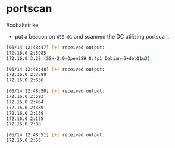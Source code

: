 # portscan
#cobaltstrike
- put a beacon on `WEB-01` and scanned the DC utilizing portscan.
```bash
[06/14 12:48:47] [+] received output:
172.16.0.2:5985
172.16.0.3:22 (SSH-2.0-OpenSSH_8.4p1 Debian-5+deb11u3)

[06/14 12:48:48] [+] received output:
172.16.0.2:3389
172.16.0.2:636

[06/14 12:48:50] [+] received output:
172.16.0.2:593
172.16.0.2:464
172.16.0.2:389
172.16.0.2:139
172.16.0.2:135
172.16.0.2:88

[06/14 12:48:51] [+] received output:
172.16.0.2:53
```